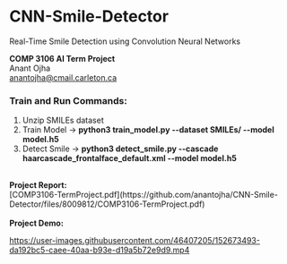 # CNN-Smile-Detector
Real-Time Smile Detection using Convolution Neural Networks

<b>COMP 3106 AI Term Project</b>
<br>
Anant Ojha
<br>
anantojha@cmail.carleton.ca
<br>
### Train and Run Commands:
1. Unzip SMILEs dataset
2. Train Model  -> **python3 train_model.py --dataset SMILEs/ --model model.h5** 
3. Detect Smile -> **python3 detect_smile.py --cascade haarcascade_frontalface_default.xml --model model.h5**
<br>
<b>Project Report:</b>
<br>
[COMP3106-TermProject.pdf](https://github.com/anantojha/CNN-Smile-Detector/files/8009812/COMP3106-TermProject.pdf)
<br>
<br>
<b>Project Demo:</b>
<br>

https://user-images.githubusercontent.com/46407205/152673493-da192bc5-caee-40aa-b93e-d19a5b72e9d9.mp4
